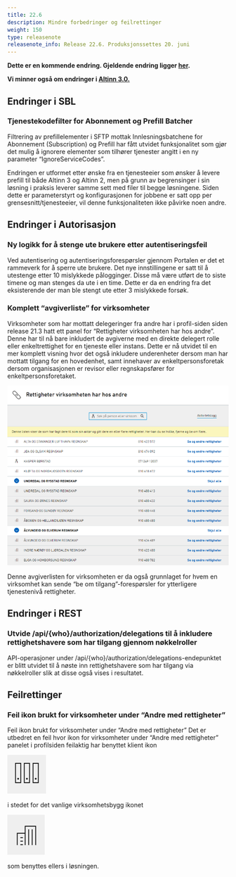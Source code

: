 ```yaml
---
title: 22.6
description: Mindre forbedringer og feilrettinger
weight: 150
type: releasenote
releasenote_info: Release 22.6. Produksjonssettes 20. juni
---
```

**Dette er en kommende endring. Gjeldende endring ligger [her](../22-5).**

**Vi minner også om endringer i [Altinn 3.0.](https://github.com/Altinn/altinn-studio/releases)**

## Endringer i SBL

### Tjenestekodefilter for Abonnement og Prefill Batcher

Filtrering av prefillelementer i SFTP mottak Innlesningsbatchene for Abonnement (Subscription) og Prefill har fått utvidet funksjonalitet som gjør det mulig å ignorere elementer som tilhører tjenester angitt i en ny parameter “IgnoreServiceCodes”.

Endringen er utformet etter ønske fra en tjenesteeier som ønsker å levere prefill til både Altinn 3 og Altinn 2, men på grunn av begrensinger i sin løsning i praksis leverer samme sett med filer til begge løsningene. 
Siden dette er parameterstyrt og konfigurasjonen for jobbene er satt opp per grensesnitt/tjenesteeier, vil denne funksjonaliteten ikke påvirke noen andre.

## Endringer i Autorisasjon

### Ny logikk for å stenge ute brukere etter autentiseringsfeil

Ved autentisering og autentiseringsforespørsler gjennom Portalen er det et rammeverk for å sperre ute brukere. Det nye innstillingene er satt til å utestenge etter 10 mislykkede pålogginger. Disse må være utført de to siste timene og man stenges da ute i en time. Dette er da en endring fra det eksisterende der man ble stengt ute etter 3 mislykkede forsøk.

### Komplett “avgiverliste” for virksomheter

Virksomheter som har mottatt delegeringer fra andre har i profil-siden siden release 21.3 hatt ett panel for “Rettigheter virksomheten har hos andre”. 
Denne har til nå bare inkludert de avgiverne med en direkte delegert rolle eller enkeltrettighet for en tjeneste eller instans.
Dette er nå utvidet til en mer komplett visning hvor det også inkludere underenheter dersom man har mottatt tilgang for en hovedenhet, samt innehaver av enkeltpersonsforetak dersom organisasjonen er revisor eller regnskapsfører for enkeltpersonsforetaket.

![Skjermbilde som viser avgiverliste](Rettighetervirk.PNG " ")

Denne avgiverlisten for virksomheten er da også grunnlaget for hvem en virksomhet kan sende “be om tilgang”-forespørsler for ytterligere tjenestenivå rettigheter.

## Endringer i REST

### Utvide /api/{who}/authorization/delegations til å inkludere rettighetshavere som har tilgang gjennom nøkkelroller

API-operasjoner under /api/{who}/authorization/delegations-endepunktet er blitt utvidet til å nøste inn rettighetshavere som har tilgang via nøkkelroller slik at disse også vises i resultatet.

## Feilrettinger

### Feil ikon brukt for virksomheter under “Andre med rettigheter”

Feil ikon brukt for virksomheter under “Andre med rettigheter”
Det er utbedret en feil hvor ikon for virksomheter under “Andre med rettigheter” panelet i profilsiden feilaktig har benyttet klient ikon

![Skjermbilde som viser icon 1](Icon1.PNG " ")

i stedet for det vanlige virksomhetsbygg ikonet

![Skjermbilde som viser icon 2](Icon2.PNG " ")

som benyttes ellers i løsningen.
